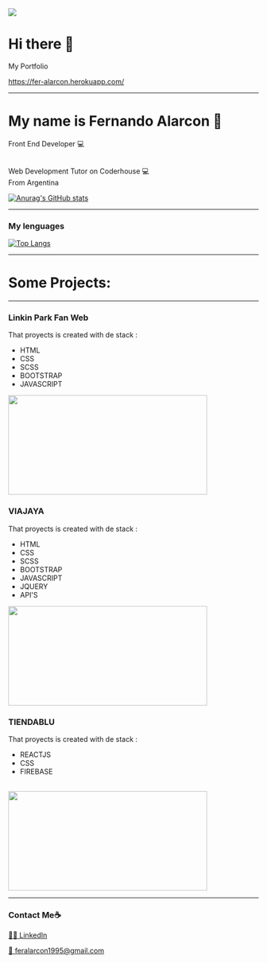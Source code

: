 <img src="https://i.ibb.co/9nyYqpv/fer-alarcon.gif" />

# Hi there 👋

My Portfolio

https://fer-alarcon.herokuapp.com/
_____
# My name is Fernando Alarcon  👋
 Front End Developer 💻 
 
 <br>
 Web Development Tutor on Coderhouse 💻 
 <br>
 From Argentina 

[![Anurag's GitHub stats](https://github-readme-stats.vercel.app/api?username=feralarcon1995&theme=material-palenight)](https://github.com/anuraghazra/github-readme-stats)
_____

### My lenguages
[![Top Langs](https://github-readme-stats.vercel.app/api/top-langs/?username=feralarcon1995&layout=compact)](https://github.com/anuraghazra/github-readme-stats)

_____

# Some Projects:
_____
### Linkin Park Fan Web 
That proyects is created with de stack :
<ul>
<li>HTML</<li>
 <li>CSS</<li>
<li>SCSS</<li>
 <li>BOOTSTRAP</<li>
 <li>JAVASCRIPT</<li>
</ul>
 <a href="https://github.com/feralarcon1995/ProyectoFinalCoderHouse" target="_blank"> <img src="https://i.ibb.co/Pg3DX2b/lp.png" width="400" height="200"/></a> 


### VIAJAYA
That proyects is created with de stack :
<ul>
<li>HTML</<li>
 <li>CSS</<li>
<li>SCSS</<li>
 <li>BOOTSTRAP</<li>
 <li>JAVASCRIPT</<li>
 <li>JQUERY</<li>
  <li>API'S</<li>
</ul>
<a href="https://github.com/feralarcon1995/ViajaYa" target="_blank"> <img src="https://i.postimg.cc/8cyJqVSW-/vy.png" width="400" height="200"/></a>


### TIENDABLU
That proyects is created with de stack :
<ul>
<li>REACTJS</<li>
 <li>CSS</<li>
<li>FIREBASE</<li>
</ul>
<br>
<a href="https://github.com/feralarcon1995/TiendaBlu" target="_blank"> <img src="https://i.postimg.cc/wBht9Nz9/tb.png" width="400" height="200"/></a> 


_____
### Contact Me☕️


<p display="flex">
<a href="https://www.linkedin.com/in/feralarcon1995/" target="blank">👨‍💻 LinkedIn</a>


<a href="mailto:feralarcon1995@gmail.com " target="blank"> 📧 feralarcon1995@gmail.com</a>
  
</p>
<!--
**feralarcon1995/feralarcon1995** is a ✨ _special_ ✨ repository because its `README.md` (this file) appears on your GitHub profile.

Here are some ideas to get you started:

- 🔭 I’m currently working as Front End Developer with React Js...
- 🌱 I’m currently learning ...
- 👯 I’m looking to collaborate on ...
- 🤔 I’m looking for help with ...
- 💬 Ask me about ...
- 📫 How to reach me: ...
- 😄 Pronouns: ...
- ⚡ Fun fact: ...
-->
